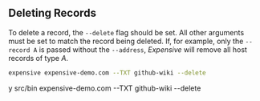 ## Deleting Records

To delete a record, the `--delete` flag should be set. All other arguments must be set to match the record being deleted. If, for example, only the `--record A` is passed without the `--address`, _Expensive_ will remove all host records of type _A_.

```sh
expensive expensive-demo.com --TXT github-wiki --delete
```

<fork lang="js">
  <answer regex="Are you sure you want to">y</answer>
  src/bin expensive-demo.com --TXT github-wiki --delete
</fork>
